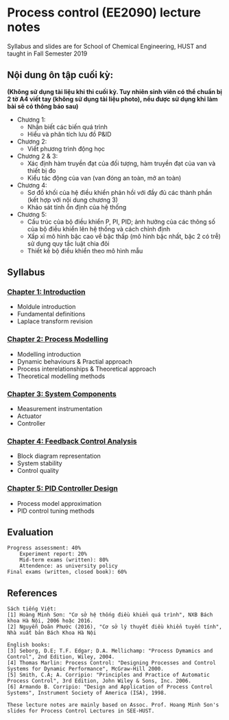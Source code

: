 # Process control (EE2090) lecture notes
Syllabus and slides are for School of Chemical Engineering, HUST and taught in Fall Semester 2019

[comment]: <> (# Chú ý: sinh viên được sử dụng tài liệu là 2 tờ A4 viết tay khi làm bài thi cuối kỳ. **Không được sử dụng tài liệu photo, nếu sử dụng sẽ bị thu bài làm và mời ra khỏi phòng thi!**)

## Nội dung ôn tập cuối kỳ: 
**(Không sử dụng tài liệu khi thi cuối kỳ. Tuy nhiên sinh viên có thể chuẩn bị 2 tờ A4 viết tay (không sử dụng tài liệu photo), nếu được sử dụng khi làm bài sẽ có thông báo sau)**
* Chương 1: 
    * Nhận biết các biến quá trình
    * Hiểu và phân tích lưu đồ P&ID
* Chương 2:
    * Viết phương trình động học
* Chương 2 & 3:
    * Xác định hàm truyền đạt của đối tượng, hàm truyền đạt của van và thiết bị đo
    * Kiểu tác động của van (van đóng an toàn, mở an toàn)
* Chương 4:
    * Sơ đồ khối của hệ điều khiển phản hồi với đầy đủ các thành phần (kết hợp với nội dung chương 3)
    * Khảo sát tính ổn định của hệ thống
* Chương 5:
    * Cấu trúc của bộ điều khiển P, PI, PID; ảnh hưởng của các thông số của bộ điều khiển lên hệ thống và cách chỉnh định
    * Xấp xỉ mô hình bậc cao về bậc thấp (mô hình bậc nhất, bậc 2 có trễ) sử dụng quy tắc luật chia đôi
    * Thiết kế bộ điều khiển theo mô hình mẫu

## Syllabus
### [Chapter 1: Introduction](https://github.com/hoangducchinh/process_control_lectures/blob/master/C1_Introduction.pdf)

* Moldule introduction
* Fundamental definitions
* Laplace transform revision

### [Chapter 2: Process Modelling](https://github.com/hoangducchinh/process_control_lectures/blob/master/C2_Process_Model.pdf)

* Modelling introduction
* Dynamic behaviours & Practial approach
* Process interelationships & Theoretical approach
* Theoretical modelling methods

### [Chapter 3: System Components](https://github.com/hoangducchinh/process_control_lectures/blob/master/C3_System_Components.pdf)

* Measurement instrumentation
* Actuator
* Controller

### [Chapter 4: Feedback Control Analysis](https://github.com/hoangducchinh/process_control_lectures/blob/master/C4_Feedback_Control_Analysis_updated.pdf)

* Block diagram representation
* System stability
* Control quality

### [Chapter 5: PID Controller Design](https://github.com/hoangducchinh/process_control_lectures/blob/master/C5_PID_Tuning.pdf)

* Process model approximation
* PID control tuning methods

## Evaluation

    Progress assessment: 40% 
        Experiment report: 20%
        Mid-term exams (written): 80%
        Attendence: as university policy
    Final exams (written, closed book): 60%

## References
	
    Sách tiếng Việt:
    [1] Hoàng Minh Sơn: "Cơ sở hệ thống điều khiển quá trình", NXB Bách khoa Hà Nội, 2006 hoặc 2016.
    [2] Nguyễn Doãn Phước (2016), "Cơ sở lý thuyết điều khiển tuyến tính", Nhà xuất bản Bách Khoa Hà Nội

    English books:
    [3] Seborg, D.E; T.F. Edgar; D.A. Mellichamp: "Process Dymamics and Control", 2nd Edition, Wiley, 2004.
    [4] Thomas Marlin: Process Control: "Designing Processes and Control Systems for Dynamic Performance", McGraw-Hill 2000. 
    [5] Smith, C.A; A. Corripio: "Principles and Practice of Automatic Process Control", 3rd Edition, John Wiley & Sons, Inc. 2006.
    [6] Armando B. Corripio: "Design and Application of Process Control Systems", Instrument Society of America (ISA), 1998.
	
	These lecture notes are mainly based on Assoc. Prof. Hoang Minh Son's slides for Process Control Lectures in SEE-HUST.
